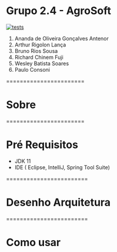 # Grupo 2.4 - AgroSoft

[![tests](https://github.com/ES-UFABC/Grupo-2.4-AgroSoft/actions/workflows/tests.yml/badge.svg)](https://github.com/ES-UFABC/Grupo-2.4-AgroSoft/actions/workflows/tests.yml)

1. Ananda de Oliveira Gonçalves Antenor
1. Arthur Rigolon Lança
1. Bruno Rios Sousa
1. Richard Chinem Fuji
1. Wesley Batista Soares
1. Paulo Consoni

=======================
# Sobre

=======================

# Pré Requisitos

* JDK 11
* IDE ( Eclipse, IntelliJ, Spring Tool Suite)

========================

# Desenho Arquitetura

========================


# Como usar


